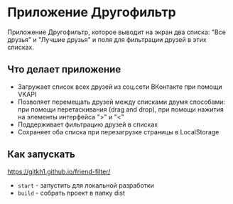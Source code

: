 # Приложение Другофильтр

Приложение Другофильтр, которое выводит на экран два списка: "Все друзья" и "Лучшие друзья" и поля для фильтрации друзей в этих списках.

## Что делает приложение

- Загружает список всех друзей из соц.сети ВКонтакте при помощи VKAPI
- Позволяет перемещать друзей между списками двумя способами: при помощи перетаскивания (drag and drop), при помощи нажития на элементы интерфейса ">" и "<"
- Поддерживает фильтрацию друзей в списках
- Сохраняет оба списка при перезагрузке страницы в LocalStorage

## Как запускать

https://gitkh1.github.io/friend-filter/

- `start` - запустить для локальной разработки
- `build` - собрать проект в папку dist
